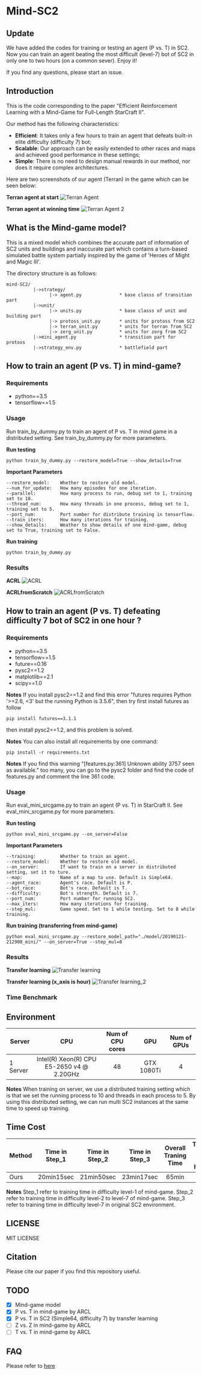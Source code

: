# Mind-SC2

## Update

We have added the codes for training or testing an agent (P vs. T) in SC2. Now you can train an agent beating the most difficult (level-7) bot of SC2 in only one to two hours (on a common sever). Enjoy it! 

If you find any questions, please start an issue.

## Introduction

This is the code corresponding to the paper "Efficient Reinforcement Learning with a Mind-Game for Full-Length StarCraft II". 

Our method has the following characteristics: 
* **Efficient**: It takes only a few hours to train an agent that defeats built-in elite difficulty (difficulty 7) bot; 
* **Scalable**: Our approach can be easily extended to other races and maps and achieved good performance in these settings; 
* **Simple**: There is no need to design manual rewards in our method, nor does it require complex architectures.

Here are two screenshots of our agent (Terran) in the game which can be seen below:

**Terran agent at start**
![Terran Agent](figures/Terran_1.jpg)

**Terran agent at winning time**
![Terran Agent 2](figures/Terran_2.jpg)

## What is the Mind-game model?

This is a mixed model which combines the accurate part of information of SC2 units and buildings and inaccurate part which contains a turn-based simulated battle system partially inspired by the game of 'Heroes of Might and Magic III'. 

The directory structure is as follows:
```
mind-SC2/
          |->strategy/
                |-> agent.py              * base classs of transition part
          |->unit/
                |-> units.py              * base classs of unit and building part
                |-> protoss_unit.py       * units for protoss from SC2
                |-> terran_unit.py        * units for terran from SC2
                |-> zerg_unit.py          * units for zerg from SC2
          |->mini_agent.py                * transition part for protoss
          |->strategy_env.py              * battlefield part
```

## How to train an agent (P vs. T) in mind-game?

### Requirements
- python==3.5
- tensorflow==1.5

### Usage
Run train_by_dummy.py to train an agent of P vs. T in mind game in a distributed setting. See train_by_dummy.py for more parameters.

**Run testing**
```
python train_by_dummy.py --restore_model=True --show_details=True
```

**Important Parameters**
```
--restore_model:    Whether to restore old model.
--num_for_update:   How many episodes for one iteration.
--parallel:         How many process to run, debug set to 1, training set to 10.
--thread_num:       How many threads in one process, debug set to 1, training set to 5.
--port_num:         Port number for distribute training in tensorflow.
--train_iters:      How many iterations for training.
--show_details:     Weather to show details of one mind-game, debug set to True, training set to False.
```

**Run training**
```
python train_by_dummy.py 
```

### Results

**ACRL**
![ACRL](figures/ACRL.png)

**ACRLfromScratch**
![ACRLfromScratch](figures/ACRLfromScratch.png)

## How to train an agent (P vs. T) defeating difficulty 7 bot of SC2 in one hour ?

### Requirements
- python==3.5
- tensorflow==1.5
- future==0.16
- pysc2==1.2
- matplotlib==2.1
- scipy==1.0

**Notes**
If you install pysc2==1.2 and find this error "futures requires Python '>=2.6, <3' but the running Python is 3.5.6", then try first install futures as follow
```
pip install futures==3.1.1
```
then install pysc2==1.2, and this problem is solved.

**Notes**
You can also install all requirements by one command:
```
pip install -r requirements.txt
```
**Notes**
If you find this warning "[features.py:361] Unknown ability 3757 seen as available." too many, you can go to the pysc2 folder and find the code of features.py and comment the line 361 code.

### Usage
Run eval_mini_srcgame.py to train an agent (P vs. T) in StarCraft II. See eval_mini_srcgame.py for more parameters. 

**Run testing**
```
python eval_mini_srcgame.py --on_server=False 
```

**Important Parameters**
```
--training:         Whether to train an agent.
--restore_model:    Whether to restore old model.
--on_server:        If want to train on a server in distributed setting, set it to ture.
--map:              Name of a map to use. Default is Simple64.
--agent_race:       Agent's race. Default is P.
--bot_race:         Bot's race. Default is T.
--difficulty:       Bot's strength. Default is 7.
--port_num:         Port number for running SC2.
--max_iters:        How many iterations for training.
--step_mul:         Game speed. Set to 1 while testing. Set to 8 while training.
```

**Run training (transferring from mind-game)**
```
python eval_mini_srcgame.py --restore_model_path="./model/20190121-212908_mini/" --on_server=True --step_mul=8
```

### Results

**Transfer learning**
![Transfer learning](figures/Transfer.png)

**Transfer learning (x_axis is hour)**
![Transfer learning_2](figures/Transfer_in_hours.png)

### Time Benchmark

## Environment

| Server | CPU | Num of CPU cores | GPU | Num of GPUs |
|--------|:---------:|:------:|:------:|:------:|
| 1 Server |Intel(R) Xeon(R) CPU E5-2650 v4 @ 2.20GHz| 48 | GTX 1080Ti | 4 |

**Notes**
When training on server, we use a distributed training setting which is that we set the running process to 10 and threads in each process to 5. By using this distributed setting, we can run multi SC2 instances at the same time to speed up training.

## Time Cost
| Method | Time in Step_1 | Time in Step_2 | Time in Step_3 | Overall Traning Time | Traning Time (in hours) |
|--------|:---------:|:------:|:------:|:------:|:------:|
| Ours   | 20min15sec  | 21min50sec  | 23min17sec  | 65min  | 1.08 |

**Notes**
Step_1 refer to training time in difficulty level-1 of mind-game. Step_2 refer to training time in difficulty level-2 to level-7 of mind-game. Step_3 refer to training time in difficulty level-7 in original SC2 environment.

## LICENSE
MIT LICENSE

## Citation
Please cite our paper if you find this repository useful.

## TODO
- [x] Mind-game model
- [x] P vs. T in mind-game by ARCL
- [x] P vs. T in SC2 (Simple64, difficulty 7) by transfer learning
- [ ] Z vs. Z in mind-game by ARCL
- [ ] T vs. T in mind-game by ARCL

## FAQ

Please refer to [here](docs/FAQ.md)





